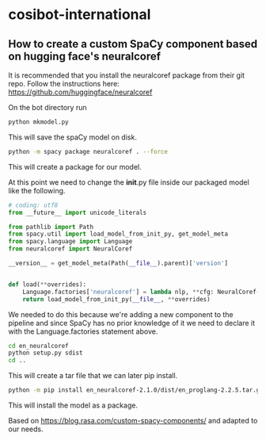 # cosibot-international


## How to create a custom SpaCy component based on hugging face's neuralcoref

It is recommended that you install the neuralcoref package from their git repo. 
Follow the instructions here: https://github.com/huggingface/neuralcoref

On the bot directory run
```bash
python mkmodel.py
```
This will save the spaCy model on disk. 

```bash
python -m spacy package neuralcoref . --force
```
This will create a package for our model. 

At this point we need to change the __init__.py file inside our packaged model like the following. 

```python
# coding: utf8
from __future__ import unicode_literals

from pathlib import Path
from spacy.util import load_model_from_init_py, get_model_meta
from spacy.language import Language
from neuralcoref import NeuralCoref

__version__ = get_model_meta(Path(__file__).parent)['version']


def load(**overrides):
    Language.factories['neuralcoref'] = lambda nlp, **cfg: NeuralCoref(nlp.vocab, **cfg)
    return load_model_from_init_py(__file__, **overrides)
```

We needed to do this because we're adding a new component to the pipeline and since SpaCy has no prior knowledge of it we need to declare it with the Language.factories statement above. 

```bash
cd en_neuralcoref
python setup.py sdist
cd .. 
```
This will create a tar file that we can later pip install. 

```bash
python -m pip install en_neuralcoref-2.1.0/dist/en_proglang-2.2.5.tar.gz
```
This will install the model as a package. 

Based on https://blog.rasa.com/custom-spacy-components/ and adapted to our needs. 